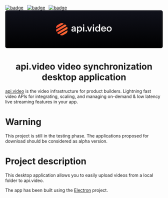 [![badge](https://img.shields.io/twitter/follow/api_video?style=social)](https://twitter.com/intent/follow?screen_name=api_video) &nbsp; [![badge](https://img.shields.io/github/stars/apivideo/api.video-desktop-synchronizer?style=social)](https://github.com/apivideo/api.video-desktop-synchronizer) &nbsp; [![badge](https://img.shields.io/discourse/topics?server=https%3A%2F%2Fcommunity.api.video)](https://community.api.video)
![](https://github.com/apivideo/API_OAS_file/blob/master/apivideo_banner.png)
<h1 align="center">api.video video synchronization desktop application</h1>

[api.video](https://api.video) is the video infrastructure for product builders. Lightning fast video APIs for integrating, scaling, and managing on-demand & low latency live streaming features in your app.

# Warning

This project is still in the testing phase. The applications proposed for download should be considered as alpha version.

# Project description

This desktop application allows you to easily upload videos from a local folder to api.video.

The app has been built using the [Electron](https://www.electronjs.org/) project.